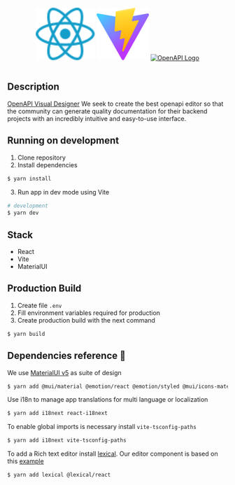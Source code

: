 <p align="center" style="padding: 16px 0">
  <a href="https://es.react.dev/" target="blank"><img src="./src/assets/react.svg" height="120" alt="React Logo" /></a>
  <a href="https://vitejs.dev/" target="blank"><img src="./src/assets/vite.svg" height="120" alt="Vite Logo" /></a>
  <a href="https://www.openapis.org/" target="blank"><img src="https://www.openapis.org/wp-content/uploads/sites/3/2023/04/OpenAPI_Specification_Logo_Pantone1.png" height="120" alt="OpenAPI Logo" /></a>
</p>

## Description

[OpenAPI Visual Designer](https://es.react.dev/) We seek to create the best openapi editor so that the community can generate quality documentation for their backend projects with an incredibly intuitive and easy-to-use interface.

## Running on development

1. Clone repository
2. Install dependencies

```bash
$ yarn install
```

3. Run app in dev mode using Vite

```bash
# development
$ yarn dev
```

## Stack

- React
- Vite
- MaterialUI

## Production Build

1. Create file `.env`
2. Fill environment variables required for production
3. Create production build with the next command

```bash
$ yarn build
```

## Dependencies reference 🧰

We use [MaterialUI v5](https://mui.com/material-ui/getting-started/overview/) as suite of design

```bash
$ yarn add @mui/material @emotion/react @emotion/styled @mui/icons-material
```

Use i18n to manage app translations for multi language or localization

```bash
$ yarn add i18next react-i18next
```

To enable global imports is necessary install `vite-tsconfig-paths`

```bash
$ yarn add i18next vite-tsconfig-paths
```

To add a Rich text editor install [lexical](https://lexical.dev/). Our editor component is based on this [example](https://codesandbox.io/s/lexical-rich-text-example-5tncvy?file=/src/Editor.js)

```bash
$ yarn add lexical @lexical/react
```
